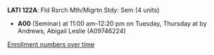 **LATI 122A**: Fld Rsrch Mth/Migrtn Stdy: Sem (4 units)

- **A00** (Seminar) at 11:00 am–12:20 pm on Tuesday, Thursday at   by Andrews, Abigail Leslie (A09746224)

[Enrollment numbers over time](./LATI122A.tsv)
